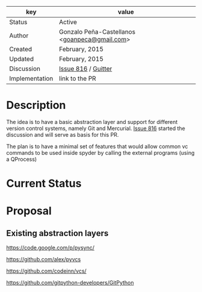 | key            | value                                                 |
|----------------|-------------------------------------------------------|
| Status         | Active                                                |
| Author         | Gonzalo Peña-Castellanos &lt;goanpeca@gmail.com&gt;                 |
| Created        | February, 2015                                        |
| Updated        | February, 2015                                        |
| Discussion     | [Issue 816](https://github.com/spyder-ide/spyder/issues/816) / [Guitter](https://gitter.im/spyder-ide/)      |
| Implementation | link to the PR                                        |

# Description
The idea is to have a basic abstraction layer and support for different version control systems, namely Git and Mercurial. [Issue 816](https://github.com/spyder-ide/spyder/issues/816) started the discussion and will serve as basis for this PR.

The plan is to have a minimal set of features that would allow common vc commands to be used inside spyder by calling the external programs (using a QProcess)

# Current Status

# Proposal

## Existing abstraction layers

https://code.google.com/p/pysync/

https://github.com/alex/pyvcs

https://github.com/codeinn/vcs/

https://github.com/gitpython-developers/GitPython

